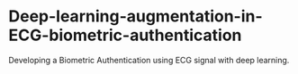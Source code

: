 # Deep-learning-augmentation-in-ECG-biometric-authentication
Developing a Biometric Authentication using ECG signal with deep learning.
